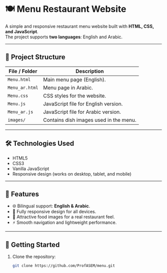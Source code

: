 # 🍽️ Menu Restaurant Website

A simple and responsive restaurant menu website built with **HTML, CSS, and JavaScript**.  
The project supports **two languages**: English and Arabic.

---

## 📁 Project Structure

| File / Folder   | Description |
|-----------------|-------------|
| `Menu.html`     | Main menu page (English). |
| `Menu_ar.html`  | Menu page in Arabic. |
| `Menu.css`      | CSS styles for the website. |
| `Menu.js`       | JavaScript file for English version. |
| `Menu_ar.js`    | JavaScript file for Arabic version. |
| `images/`       | Contains dish images used in the menu. |

---

## 🛠️ Technologies Used

- HTML5  
- CSS3  
- Vanilla JavaScript  
- Responsive design (works on desktop, tablet, and mobile)  

---

## 🎯 Features

- 🌐 Bilingual support: **English & Arabic**.  
- 📱 Fully responsive design for all devices.  
- 🍴 Attractive food images for a real restaurant feel.  
- ⚡ Smooth navigation and lightweight performance.  

---

## 🚀 Getting Started

1. Clone the repository:
   ```bash
   git clone https://github.com/ProfASEM/menu.git

